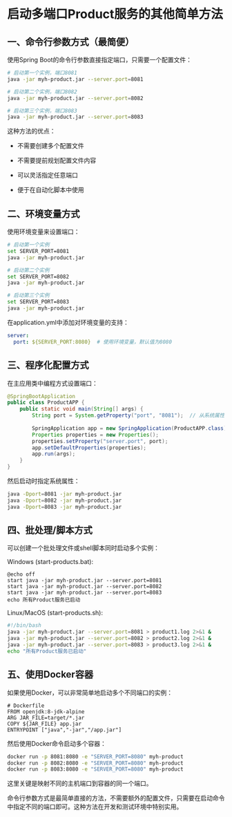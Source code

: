 # 启动多端口Product服务的其他简单方法

## 一、命令行参数方式（最简便）

使用Spring Boot的命令行参数直接指定端口，只需要一个配置文件：

```bash
# 启动第一个实例，端口8081
java -jar myh-product.jar --server.port=8081

# 启动第二个实例，端口8082
java -jar myh-product.jar --server.port=8082

# 启动第三个实例，端口8083
java -jar myh-product.jar --server.port=8083
```



这种方法的优点：

- 不需要创建多个配置文件

- 不需要提前规划配置文件内容

- 可以灵活指定任意端口

- 便于在自动化脚本中使用

## 二、环境变量方式

使用环境变量来设置端口：

```bash
# 启动第一个实例
set SERVER_PORT=8081
java -jar myh-product.jar

# 启动第二个实例
set SERVER_PORT=8082
java -jar myh-product.jar

# 启动第三个实例
set SERVER_PORT=8083
java -jar myh-product.jar
```



在application.yml中添加对环境变量的支持：

```yaml
server:
  port: ${SERVER_PORT:8080}  # 使用环境变量，默认值为8080
```



## 三、程序化配置方式

在主应用类中编程方式设置端口：

```java
@SpringBootApplication
public class ProductAPP {
    public static void main(String[] args) {
        String port = System.getProperty("port", "8081");  // 从系统属性获取端口，默认8081
        
        SpringApplication app = new SpringApplication(ProductAPP.class);
        Properties properties = new Properties();
        properties.setProperty("server.port", port);
        app.setDefaultProperties(properties);
        app.run(args);
    }
}
```



然后启动时指定系统属性：

```bash
java -Dport=8081 -jar myh-product.jar
java -Dport=8082 -jar myh-product.jar
java -Dport=8083 -jar myh-product.jar
```





## 四、批处理/脚本方式

可以创建一个批处理文件或shell脚本同时启动多个实例：

Windows (start-products.bat):

```batch
@echo off
start java -jar myh-product.jar --server.port=8081
start java -jar myh-product.jar --server.port=8082
start java -jar myh-product.jar --server.port=8083
echo 所有Product服务已启动
```



Linux/MacOS (start-products.sh):

```bash
#!/bin/bash
java -jar myh-product.jar --server.port=8081 > product1.log 2>&1 &
java -jar myh-product.jar --server.port=8082 > product2.log 2>&1 &
java -jar myh-product.jar --server.port=8083 > product3.log 2>&1 &
echo "所有Product服务已启动"
```



## 五、使用Docker容器

如果使用Docker，可以非常简单地启动多个不同端口的实例：

```dock
# Dockerfile
FROM openjdk:8-jdk-alpine
ARG JAR_FILE=target/*.jar
COPY ${JAR_FILE} app.jar
ENTRYPOINT ["java","-jar","/app.jar"]
```



然后使用Docker命令启动多个容器：

```bash
docker run -p 8081:8080 -e "SERVER_PORT=8080" myh-product
docker run -p 8082:8080 -e "SERVER_PORT=8080" myh-product
docker run -p 8083:8080 -e "SERVER_PORT=8080" myh-product
```

这里关键是映射不同的主机端口到容器的同一个端口。

命令行参数方式是最简单直接的方法，不需要额外的配置文件，只需要在启动命令中指定不同的端口即可。这种方法在开发和测试环境中特别实用。